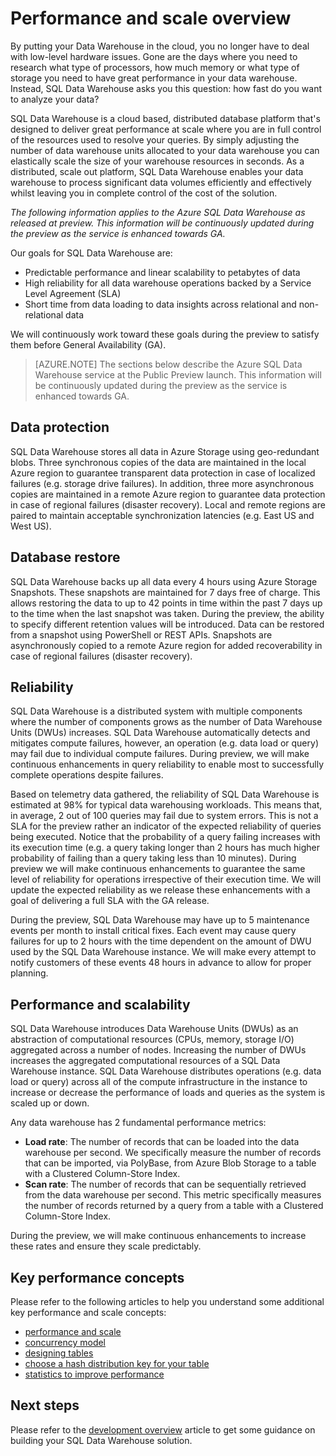 <properties
   pageTitle="Performance and scale overview | Microsoft Azure"
   description="Introduction to the performance and scale features of SQL Data Warehouse."
   services="sql-data-warehouse"
   documentationCenter="NA"
   authors="TwoUnder"
   manager="barbkess"
   editor=""/>

<tags
   ms.service="sql-data-warehouse"
   ms.devlang="NA"
   ms.topic="article"
   ms.tgt_pltfrm="NA"
   ms.workload="data-services"
   ms.date="03/03/2016"
   ms.author="mausher;barbkess;jrj;nicw;sonyama"/>

# Performance and scale overview
By putting your Data Warehouse in the cloud, you no longer have to deal with low-level hardware issues. Gone are the days where you need to research what type of processors, how much memory or what type of storage you need to have great performance in your data warehouse. Instead, SQL Data Warehouse asks you this question: how fast do you want to analyze your data?

SQL Data Warehouse is a cloud based, distributed database platform that's designed to deliver great performance at scale where you are in full control of the resources used to resolve your queries. By simply adjusting the number of data warehouse units allocated to your data warehouse you can elastically scale the size of your warehouse resources in seconds. As a distributed, scale out platform, SQL Data Warehouse enables your data warehouse to process significant data volumes efficiently and effectively whilst leaving you in complete control of the cost of the solution.

*The following information applies to the Azure SQL Data Warehouse as released at preview. This information will be continuously updated during the preview as the service is enhanced towards GA.*

Our goals for SQL Data Warehouse are:
-	Predictable performance and linear scalability to petabytes of data
-	High reliability for all data warehouse operations backed by a Service Level Agreement (SLA)
-	Short time from data loading to data insights across relational and non-relational data

We will continuously work toward these goals during the preview to satisfy them before General Availability (GA).

>[AZURE.NOTE] The sections below describe the Azure SQL Data Warehouse service at the Public Preview launch. This information will be continuously updated during the preview as the service is enhanced towards GA.

## Data protection
SQL Data Warehouse stores all data in Azure Storage using geo-redundant blobs. Three synchronous copies of the data are maintained in the local Azure region to guarantee transparent data protection in case of localized failures (e.g. storage drive failures). In addition, three more asynchronous copies are maintained in a remote Azure region to guarantee data protection in case of regional failures (disaster recovery). Local and remote regions are paired to maintain acceptable synchronization latencies (e.g. East US and West US).

## Database restore
SQL Data Warehouse backs up all data every 4 hours using Azure Storage Snapshots. These snapshots are maintained for 7 days free of charge. This allows restoring the data to up to 42 points in time within the past 7 days up to the time when the last snapshot was taken. During the preview, the ability to specify different retention values will be introduced. Data can be restored from a snapshot using PowerShell or REST APIs. Snapshots are asynchronously copied to a remote Azure region for added recoverability in case of regional failures (disaster recovery).

## Reliability
SQL Data Warehouse is a distributed system with multiple components where the number of components grows as the number of Data Warehouse Units (DWUs) increases. SQL Data Warehouse automatically detects and mitigates compute failures, however, an operation (e.g. data load or query) may fail due to individual compute failures. During preview, we will make continuous enhancements in query reliability to enable most to successfully complete operations despite failures.

Based on telemetry data gathered, the reliability of SQL Data Warehouse is estimated at 98% for typical data warehousing workloads. This means that, in average, 2 out of 100 queries may fail due to system errors. This is not a SLA for the preview rather an indicator of the expected reliability of queries being executed. Notice that the probability of a query failing increases with its execution time (e.g. a query taking longer than 2 hours has much higher probability of failing than a query taking less than 10 minutes). During preview we will make continuous enhancements to guarantee the same level of reliability for operations irrespective of their execution time. We will update the expected reliability as we release these enhancements with a goal of delivering a full SLA with the GA release.

During the preview, SQL Data Warehouse may have up to 5 maintenance events per month to install critical fixes. Each event may cause query failures for up to 2 hours with the time dependent on the amount of DWU used by the SQL Data Warehouse instance. We will make every attempt to notify customers of these events 48 hours in advance to allow for proper planning.

## Performance and scalability
SQL Data Warehouse introduces Data Warehouse Units (DWUs) as an abstraction of computational resources (CPUs, memory, storage I/O) aggregated across a number of nodes. Increasing the number of DWUs increases the aggregated computational resources of a SQL Data Warehouse instance. SQL Data Warehouse distributes operations (e.g. data load or query) across all of the compute infrastructure in the instance to increase or decrease the performance of loads and queries as the system is scaled up or down.

Any data warehouse has 2 fundamental performance metrics:
- **Load rate**: The number of records that can be loaded into the data warehouse per second. We specifically measure the number of records that can be imported, via PolyBase, from Azure Blob Storage to a table with a Clustered Column-Store Index.
- **Scan rate**: The number of records that can be sequentially retrieved from the data warehouse per second. This metric specifically measures the number of records returned by a query from a table with a Clustered Column-Store Index.

During the preview, we will make continuous enhancements to increase these rates and ensure they scale predictably.

## Key performance concepts

Please refer to the following articles to help you understand some additional key performance and scale concepts:

- [performance and scale][]
- [concurrency model][]
- [designing tables][]
- [choose a hash distribution key for your table][]
- [statistics to improve performance][]

## Next steps
Please refer to the [development overview][] article to get some guidance on building your SQL Data Warehouse solution.

<!--Image references-->

<!--Article references-->

[performance and scale]: sql-data-warehouse-performance-scale.md
[concurrency model]: sql-data-warehouse-develop-concurrency.md
[designing tables]: sql-data-warehouse-develop-table-design.md
[choose a hash distribution key for your table]: sql-data-warehouse-develop-hash-distribution-key.md
[statistics to improve performance]: sql-data-warehouse-develop-statistics.md
[development overview]: sql-data-warehouse-overview-develop.md

<!--MSDN references-->

<!--Other web references-->
